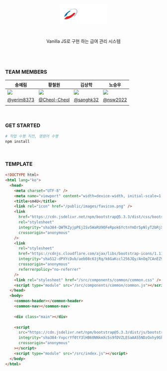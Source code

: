 <br/>
<p align="middle">
  <img width="150px;" src="./public/images/readme-logo.svg"/>
</p>
<h1 align="middle"></h1>
<p align="middle">Vanilla JS로 구현 하는 급여 관리 시스템</p>
<h1 align="middle"></h1>

<br/>

### TEAM MEMBERS

<table align=center>
    <thead>
        <tr >
            <th style="text-align:center;" >송예림</th>
            <th style="text-align:center;" >황철원</th>
            <th style="text-align:center;" >김상학</th>
            <th style="text-align:center;" >노승우</th>
        </tr>
    </thead>
    <tbody>
        <tr>
            <td><img width="200" src="https://avatars.githubusercontent.com/u/65770658?v=4" /> </td>
            <td><img width="200" src="https://avatars.githubusercontent.com/u/82077853?v=4" /></td>
            <td><img width="200" src="https://avatars.githubusercontent.com/u/129316014?v=4" /></td>
            <td><img width="200" src=https://avatars.githubusercontent.com/u/175581195?s=200&v=4" /></td>
        </tr>
        <tr style="text-align:center;">
            <td><a href="https://github.com/yerim8373">@yerim8373</a></td>
            <td><a href="https://github.com/Cheol-Cheol">@Cheol-Cheol</a></td>
            <td><a href="https://github.com/sanghk32">@sanghk32</a></td>
            <td><a href="https://github.com/nsw2022">@nsw2022</a></td>
        </tr>
            <td></td>
            <td></td>
            <td></td>
            <td></td>
        </tr>
    </tbody>
</table>

<br/>

### GET STARTED

```bash
# 작업 수행 직전, 명령어 수행
npm install
```

<br/>

### TEMPLATE

```html
<!DOCTYPE html>
<html lang="ko">
  <head>
    <meta charset="UTF-8" />
    <meta name="viewport" content="width=device-width, initial-scale=1.0" />
    <title>sm4U</title>
    <link rel="icon" href="/public/images/favicon.png" />
    <link
      href="https://cdn.jsdelivr.net/npm/bootstrap@5.3.3/dist/css/bootstrap.min.css"
      rel="stylesheet"
      integrity="sha384-QWTKZyjpPEjISv5WaRU9OFeRpok6YctnYmDr5pNlyT2bRjXh0JMhjY6hW+ALEwIH"
      crossorigin="anonymous"
    />
    <link
      rel="stylesheet"
      href="https://cdnjs.cloudflare.com/ajax/libs/bootstrap-icons/1.11.3/font/bootstrap-icons.min.css"
      integrity="sha512-dPXYcDub/aeb08c63jRq/k6GaKccl256JQy/AnOq7CAnEZ9FzSL9wSbcZkMp4R26vBsMLFYH4kQ67/bbV8XaCQ=="
      crossorigin="anonymous"
      referrerpolicy="no-referrer"
    />
    <link rel="stylesheet" href="/src/components/common/common.css" />
    <script type="module" src="/src/components/common/common.js"></script>
  </head>
  <body>
    <common-header></common-header>
    <common-nav></common-nav>

    <div class="main"></div>

    <script
      src="https://cdn.jsdelivr.net/npm/bootstrap@5.3.3/dist/js/bootstrap.bundle.min.js"
      integrity="sha384-YvpcrYf0tY3lHB60NNkmXc5s9fDVZLESaAA55NDzOxhy9GkcIdslK1eN7N6jIeHz"
      crossorigin="anonymous"
    ></script>
    <script type="module" src="/src/index.js"></script>
  </body>
</html>
```

